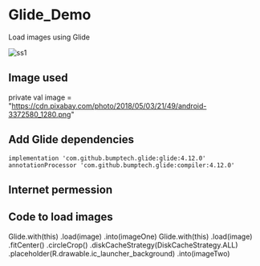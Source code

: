 # Glide_Demo
Load images using Glide

![ss1](https://user-images.githubusercontent.com/57729176/139635360-616a5b0f-954c-46dc-9284-3c6e0d423a87.png)

## Image used
private val image = "https://cdn.pixabay.com/photo/2018/05/03/21/49/android-3372580_1280.png"

## Add Glide dependencies

    implementation 'com.github.bumptech.glide:glide:4.12.0'
    annotationProcessor 'com.github.bumptech.glide:compiler:4.12.0'
    
## Internet permession
<uses-permission android:name="android.permission.INTERNET"/>

## Code to load images
Glide.with(this)
            .load(image)
            .into(imageOne)
        Glide.with(this)
            .load(image)
            .fitCenter()
            .circleCrop()
            .diskCacheStrategy(DiskCacheStrategy.ALL)
            .placeholder(R.drawable.ic_launcher_background)
            .into(imageTwo)
